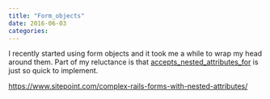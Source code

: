 ```yaml
---
title: "Form_objects"
date: 2016-06-03
categories:
---
```


I recently started using form objects and it took me a while to wrap my head around them.  Part of my reluctance is that [accepts_nested_attributes_for](http://api.rubyonrails.org/classes/ActiveRecord/NestedAttributes/ClassMethods.html) is just so quick to implement.  


https://www.sitepoint.com/complex-rails-forms-with-nested-attributes/

